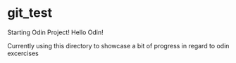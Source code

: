 # git_test
Starting Odin Project!
Hello Odin!

Currently using this directory to showcase a bit of progress in regard to odin excercises
